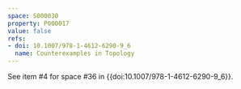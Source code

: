 ```yaml
---
space: S000030
property: P000017
value: false
refs:
- doi: 10.1007/978-1-4612-6290-9_6
  name: Counterexamples in Topology
---
```


See item #4 for space #36 in {{doi:10.1007/978-1-4612-6290-9_6}}.
